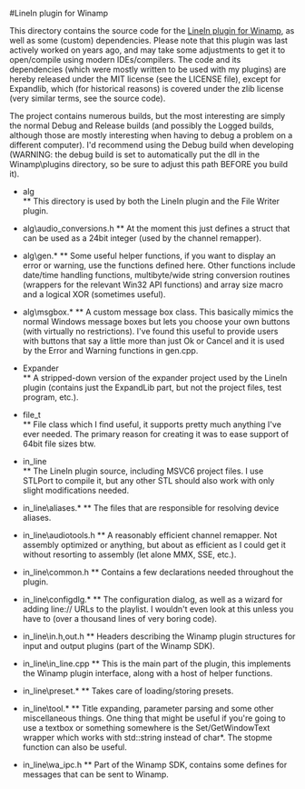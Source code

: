 #LineIn plugin for Winamp

This directory contains the source code for the [LineIn plugin for Winamp](http://home.hccnet.nl/th.v.d.gronde/dev/lineinWA2/), as well as some (custom) dependencies.
Please note that this plugin was last actively worked on years ago, and may take some adjustments to get it to open/compile using modern IDEs/compilers.
The code and its dependencies (which were mostly written to be used with my plugins) are hereby released under the MIT license (see the LICENSE file), except for Expandlib, which (for historical reasons) is covered under the zlib license (very similar terms, see the source code).

The project contains numerous builds, but the most interesting are simply the normal Debug and
Release builds (and possibly the Logged builds, although those are mostly interesting when
having to debug a problem on a different computer). I'd recommend using the Debug build when
developing (WARNING: the debug build is set to automatically put the dll in the Winamp\plugins
directory, so be sure to adjust this path BEFORE you build it).

* alg\
** This directory is used by both the LineIn plugin and the File Writer plugin.

* alg\audio_conversions.h
** At the moment this just defines a struct that can be used as a 24bit integer (used by the
  channel remapper).

* alg\gen.*
** Some useful helper functions, if you want to display an error or warning, use the functions
  defined here. Other functions include date/time handling functions, multibyte/wide string
  conversion routines (wrappers for the relevant Win32 API functions) and array size macro and
  a logical XOR (sometimes useful).

* alg\msgbox.*
** A custom message box class. This basically mimics the normal Windows message boxes but lets
  you choose your own buttons (with virtually no restrictions). I've found this useful to
  provide users with buttons that say a little more than just Ok or Cancel and it is used by
  the Error and Warning functions in gen.cpp.

* Expander\
** A stripped-down version of the expander project used by the LineIn plugin (contains just the
  ExpandLib part, but not the project files, test program, etc.).

* file_t\
** File class which I find useful, it supports pretty much anything I've ever needed. The primary
  reason for creating it was to ease support of 64bit file sizes btw.

* in_line\
** The LineIn plugin source, including MSVC6 project files. I use STLPort to compile it, but any
  other STL should also work with only slight modifications needed.

* in_line\aliases.*
** The files that are responsible for resolving device aliases.

* in_line\audiotools.h
** A reasonably efficient channel remapper. Not assembly optimized or anything, but about as
  efficient as I could get it without resorting to assembly (let alone MMX, SSE, etc.).

* in_line\common.h
** Contains a few declarations needed throughout the plugin.

* in_line\configdlg.*
** The configuration dialog, as well as a wizard for adding line:// URLs to the playlist.
  I wouldn't even look at this unless you have to (over a thousand lines of very boring code).

* in_line\in.h,out.h
** Headers describing the Winamp plugin structures for input and output plugins (part of the
  Winamp SDK).

* in_line\in_line.cpp
** This is the main part of the plugin, this implements the Winamp plugin interface, along with
  a host of helper functions.

* in_line\preset.*
** Takes care of loading/storing presets.

* in_line\tool.*
** Title expanding, parameter parsing and some other miscellaneous things. One thing that might
  be useful if you're going to use a textbox or something somewhere is the Set/GetWindowText
  wrapper which works with std::string instead of char*. The stopme function can also be useful.

* in_line\wa_ipc.h
** Part of the Winamp SDK, contains some defines for messages that can be sent to Winamp.
